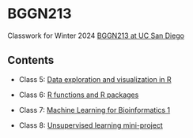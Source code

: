 # BGGN213
Classwork for Winter 2024 [BGGN213 at UC San Diego](https://bioboot.github.io/bggn213_W24/)

## Contents

- Class 5: [Data exploration and visualization in R]()
  
- Class 6: [R functions and R packages]()

- Class 7: [Machine Learning for Bioinformatics 1]()

- Class 8: [Unsupervised learning mini-project]()

